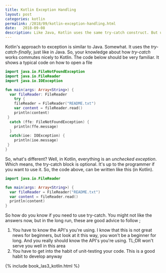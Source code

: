 ```yaml
---
title: Kotlin Exception Handling
layout: post
categories: kotlin
permalink: /2018/09/kotlin-exception-handling.html
date:   2018-09-08 
description: Like Java, Kotlin uses the same try-catch construct. But unlike Java, Kotlin treat all exceptions as unchecked. Hence, try-catch is optional
---
```


Kotlin's approach to exception is similar to Java. Somewhat. It uses the _try-catch-finally_, just like in Java. So, your knowledge about how _try-catch_ works commutes nicely to Kotlin. The code below should be very familiar. It shows a typical code on how to open a file

```kotlin
import java.io.FileNotFoundException
import java.io.FileReader
import java.io.IOException

fun main(args: Array<String>) {
  var fileReader: FileReader
    try {
    fileReader = FileReader("README.txt")
    var content = fileReader.read()
    println(content)
 }
  catch (ffe: FileNotFoundException) {
    println(ffe.message)
  }
  catch(ioe: IOException) {
    println(ioe.message)
 }
}
```

So, what's different? Well, in Kotlin, everything is an _unchecked exception_. Which means, the try-catch block is optional. It's up to the programmer if you want to use it. So, the code above, can be written like this (in Kotlin).

```kotlin
import java.io.FileReader  

fun main(args: Array<String>) {
  var fileReader = FileReader("README.txt")  
  var content = fileReader.read()  
  println(content)
}
```

So how do you know if you need to use try-catch. You might not like the answers now, but in the long run, these are good advice to follow ;

1. You have to know the API's you're using. I know that this is not great news for beginners, but look at it this way, you won't be a beginner for long. And you really should know the API's you're using. TL;DR won't serve you well in this area
2. You have to get into the habit of unit-testing your code. This is a good habit to develop anyway


{% include book_las3_kotlin.html %}